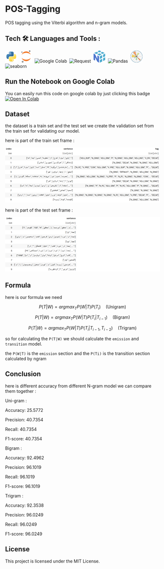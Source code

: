 # POS-Tagging
POS tagging using the Viterbi algorithm and n-gram models.

## Tech :hammer_and_wrench: Languages and Tools :

<div>
  <img src="https://github.com/devicons/devicon/blob/master/icons/python/python-original.svg" title="Python" alt="Python" width="40" height="40"/>&nbsp;
  <img src="https://github.com/devicons/devicon/blob/master/icons/jupyter/jupyter-original.svg" title="Jupyter Notebook" alt="Jupyter Notebook" width="40" height="40"/>&nbsp;
  <img src="https://assets.st-note.com/img/1670632589167-x9aAV8lmnH.png" title="Google Colab" alt="Google Colab" width="40" height="40"/>&nbsp;
  <img src="https://raw.githubusercontent.com/psf/requests/master/ext/requests-logo.png" title="Request" alt="Request" width="40" height="40"/>&nbsp;
  <img src="https://github.com/devicons/devicon/blob/master/icons/numpy/numpy-original.svg" title="Numpy" alt="Numpy" width="40" height="40"/>&nbsp;
  <img src="https://avatars.githubusercontent.com/u/83768144?s=200&v=4"  title="Pandas" alt="Pandas" width="40" height="40"/>&nbsp;
  <img src="https://github.com/devicons/devicon/blob/master/icons/matplotlib/matplotlib-original.svg"  title="MatPlotLib" alt="MatPlotLib" width="40" height="40"/>&nbsp;
  <img src="https://cdn.worldvectorlogo.com/logos/seaborn-1.svg"  title="seaborn" alt="seaborn" width="40" height="40"/>&nbsp;
</div>

## Run the Notebook on Google Colab

You can easily run this code on google colab by just clicking this badge [![Open In Colab](https://colab.research.google.com/assets/colab-badge.svg)](https://colab.research.google.com/github/AsadiAhmad/POS-Tagging/blob/main/Code/POS_Tagging.ipynb)

## Dataset

the dataset is a train set and the test set we create the validation set from the train set for validating our model. 

here is part of the train set frame :

<img src="/Pictures/1.PNG"/>

here is part of the test set frame :

<img src="/Pictures/2.PNG"/>

## Formula

here is our formula we need

```math
P(T|W) = argmax_T P(W|T)P(T_i) \quad \text{(Unigram)}
```

```math
P(T|W) = argmax_T P(W|T)P(T_i|T_{i-1}) \quad \text{(Bigram)}
```

```math
P(T|W) = argmax_T P(W|T)P(T_i|T_{i-1},T_{i-2}) \quad \text{(Trigram)}
```

so for calculating the `P(T|W)` we should calculate the `emission` and `transition` model.

the `P(W|T)` is the `emission` section and the `P(Ti)` is the transition section calculated by ngram

## Conclusion

here is different accuracy from different N-gram model we can compare them together :


Uni-gram :


Accuracy: 25.5772

Precision: 40.7354

Recall: 40.7354

F1-score: 40.7354


Bigram :


Accuracy: 92.4962

Precision: 96.1019

Recall: 96.1019

F1-score: 96.1019


Trigram :


Accuracy: 92.3538

Precision: 96.0249

Recall: 96.0249

F1-score: 96.0249

## License

This project is licensed under the MIT License.
